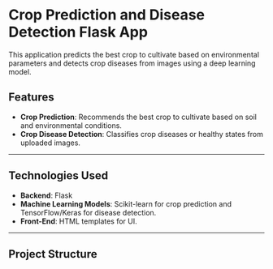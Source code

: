 
# Crop Prediction and Disease Detection Flask App

This application predicts the best crop to cultivate based on environmental parameters and detects crop diseases from images using a deep learning model.

## Features
- **Crop Prediction**: Recommends the best crop to cultivate based on soil and environmental conditions.
- **Crop Disease Detection**: Classifies crop diseases or healthy states from uploaded images.

---

## Technologies Used
- **Backend**: Flask
- **Machine Learning Models**: Scikit-learn for crop prediction and TensorFlow/Keras for disease detection.
- **Front-End**: HTML templates for UI.

---

## Project Structure
